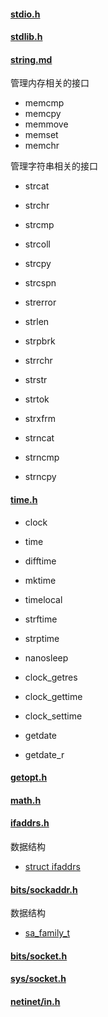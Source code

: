 

#### [stdio.h](stdio.md)

#### [stdlib.h](stdlib.md)

#### [string.md](string.md)

管理内存相关的接口

* memcmp
* memcpy
* memmove
* memset
* memchr

管理字符串相关的接口

* strcat
* strchr
* strcmp
* strcoll
* strcpy
* strcspn
* strerror
* strlen
* strpbrk
* strrchr
* strstr
* strtok
* strxfrm

* strncat
* strncmp
* strncpy

#### [time.h](time.md)

* clock
* time
* difftime
* mktime
* timelocal

* strftime
* strptime

* nanosleep
* clock_getres
* clock_gettime
* clock_settime

* getdate
* getdate_r

#### [getopt.h](time.md)

#### [math.h](math.md)

#### [ifaddrs.h](ifaddrs.md)

数据结构

* [struct ifaddrs](ifaddrs.md/#struct-ifaddrs)

#### [bits/sockaddr.h](bits/sockaddr.md)

数据结构

* [sa_family_t](bits/sockaddr.md#sa_family_t)

#### [bits/socket.h](bits/socket.md)




#### [sys/socket.h](sys/socket.md)

#### [netinet/in.h](netinet/in.md)